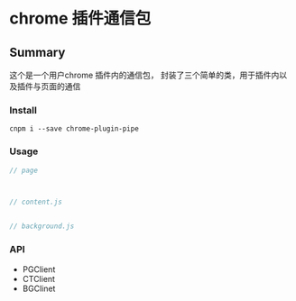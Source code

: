 # chrome 插件通信包



## Summary

这个是一个用户chrome 插件内的通信包， 封装了三个简单的类，用于插件内以及插件与页面的通信



### Install

```shell
cnpm i --save chrome-plugin-pipe
```



### Usage

```js
// page



// content.js


// background.js


```



### API

- PGClient
- CTClient
- BGClinet